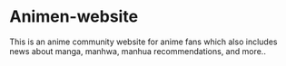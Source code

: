 # Animen-website
This is an anime community website for anime fans which also includes news about manga, manhwa, manhua recommendations, and more..
